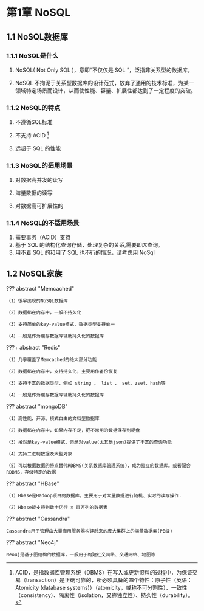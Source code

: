 # 第1章 NoSQL 

## 1.1 NoSQL数据库

### 1.1.1 NoSQL是什么

1. NoSQL( Not Only SQL )，意即“不仅仅是 SQL ”，泛指非关系型的数据库。 

2. NoSQL 不拘泥于关系型数据库的设计范式，放弃了通用的技术标准，为某一领域特定场景而设计，从而使性能、容量、扩展性都达到了一定程度的突破。

### 1.1.2 NoSQL的特点

1. 不遵循SQL标准

2. 不支持 ACID [^1]

3. 远超于 SQL 的性能



[^1]: ACID，是指数据库管理系统（DBMS）在写入或更新资料的过程中，为保证交易（transaction）是正确可靠的，所必须具备的四个特性：原子性（英语：Atomicity (database systems)）（atomicity，或称不可分割性）、一致性（consistency）、隔离性（isolation，又称独立性）、持久性（durability）。



### 1.1.3 NoSQL的适用场景

1. 对数据高并发的读写

2. 海量数据的读写

3. 对数据高可扩展性的



### 1.1.4 NoSQL的不适用场景

1. 需要事务（ACID）支持
2. 基于 SQL 的结构化查询存储，处理复杂的关系,需要即席查询。
3. 用不着 SQL 的和用了 SQL 也不行的情况，请考虑用 NoSql



## 1.2 NoSQL家族 

??? abstract "Memcached"

    （1）很早出现的NoSQL数据库

    （2）数据都在内存中，一般不持久化

    （3）支持简单的key-value模式，数据类型支持单一

    （4）一般是作为缓存数据库辅助持久化的数据库
    
???+ abstract "Redis"

    （1）几乎覆盖了Memcached的绝大部分功能

    （2）数据都在内存中，支持持久化，主要用作备份恢复

    （3）支持丰富的数据类型，例如 string 、 list 、 set、zset、hash等

    （4）一般是作为缓存数据库辅助持久化的数据库
    
??? abstract "mongoDB"

    （1）高性能、开源、模式自由的文档型数据库

    （2）数据都在内存中，如果内存不足，把不常用的数据保存到硬盘

    （3）虽然是key-value模式，但是对value(尤其是json)提供了丰富的查询功能

    （4）支持二进制数据及大型对象

    （5）可以根据数据的特点替代RDBMS(关系数据库管理系统)，成为独立的数据库。或者配合RDBMS，存储特定的数据
    
??? abstract "HBase"

    （1）Hbase是Hadoop项目的数据库，主要用于对大量数据进行随机、实时的读写操作.

    （2）Hbase能支持到数十亿行 × 百万列的数据表
    
??? abstract "Cassandra"

    Cassandra用于管理由大量商用服务器构建起来的庞大集群上的海量数据集(PB级)
    
??? abstract "Neo4j"

    Neo4j是基于图结构的数据库，一般用于构建社交网络、交通网络、地图等
